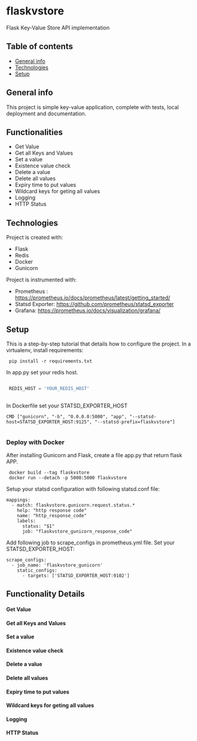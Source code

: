# flaskvstore
Flask Key-Value Store API implementation


## Table of contents
* [General info](#general-info)
* [Technologies](#technologies)
* [Setup](#setup)

## General info
This project is simple key-value application, complete with tests, local deployment and documentation.


## Functionalities
  * Get Value
  * Get all Keys and Values
  * Set a value
  * Existence value check
  * Delete a value
  * Delete all values
  * Expiry time to put values
  * Wildcard keys for geting all values
  * Logging
  * HTTP Status
	
## Technologies
Project is created with:
* Flask
* Redis
* Docker
* Gunicorn

Project is instrumented with:
- Prometheus : https://prometheus.io/docs/prometheus/latest/getting_started/
- Statsd Exporter: https://github.com/prometheus/statsd_exporter
- Grafana: https://prometheus.io/docs/visualization/grafana/
	
## Setup
This is a step-by-step tutorial that details how to configure the project.
In a virtualenv, install requirements:

```
 pip install -r requirements.txt
```

In app.py set your redis host.


```python

 REDIS_HOST = 'YOUR_REDIS_HOST'
 
```

In Dockerfile set your STATSD_EXPORTER_HOST

```
CMD ["gunicorn", "-b", "0.0.0.0:5000", "app", "--statsd-host=STATSD_EXPORTER_HOST:9125", "--statsd-prefix=flaskvstore"]
 
```



### Deploy with Docker

After installing Gunicorn and Flask, create a file app.py that return flask APP.

```
 docker build --tag flaskvstore
 docker run --detach -p 5000:5000 flaskvstore
```

Setup your statsd configuration  with following statsd.conf file:  

```
mappings:
  - match: flaskvstore.gunicorn.request.status.*
    help: "http response code"
    name: "http_response_code"
    labels:
      status: "$1"
      job: "flaskvstore_gunicorn_response_code"

```

Add following job to scrape_configs in prometheus.yml file. 
Set your STATSD_EXPORTER_HOST: 

```
scrape_configs:
  - job_name: 'flaskvstore_gunicorn'
    static_configs:
      - targets: ['STATSD_EXPORTER_HOST:9102']

```


## Functionality Details

#### Get Value
#### Get all Keys and Values
#### Set a value
#### Existence value check
#### Delete a value
#### Delete all values
#### Expiry time to put values
#### Wildcard keys for geting all values
#### Logging
#### HTTP Status





